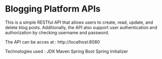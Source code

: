 ﻿# Blogging Platform APIs 
 
This is a simple  RESTful API that allows users to create, read, update, and delete blog posts. Additionally, the API also support user authentication and authorization by checking username and password.

The API can be acces at : http://localhost:8080

Technologies used : 
JDK
Maven
Spring Boot
Spring Initializer
